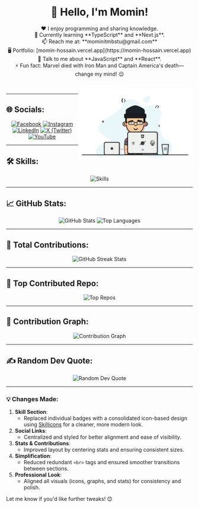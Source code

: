 <h1 align="center">💫 Hello, I'm Momin!</h1>

<p align="center">  
  ❤️ I enjoy programming and sharing knowledge.<br>
  🌱 Currently learning **TypeScript** and **Next.js**.<br>
  📫 Reach me at: **mominitmbstu@gmail.com**<br>
  🖥️ Portfolio: [momin-hossain.vercel.app](https://momin-hossain.vercel.app)<br>
  💬 Talk to me about **JavaScript** and **React**.<br>
  ⚡ Fun fact: Marvel died with Iron Man and Captain America's death—change my mind! 😉
</p>

<br>

<img align="right" alt="code" width="310" src="https://raw.githubusercontent.com/cssmh/cssmh/main/coding.gif">

---

## 🌐 Socials:
<p align="center">
  <a href="https://facebook.com/touristmomen" target="_blank"><img src="https://img.shields.io/badge/Facebook-%231877F2.svg?style=for-the-badge&logo=Facebook&logoColor=white" alt="Facebook"></a>
  <a href="https://instagram.com/tourist_offl" target="_blank"><img src="https://img.shields.io/badge/Instagram-%23E4405F.svg?style=for-the-badge&logo=Instagram&logoColor=white" alt="Instagram"></a>
  <a href="https://linkedin.com/in/momin01" target="_blank"><img src="https://img.shields.io/badge/LinkedIn-%230077B5.svg?style=for-the-badge&logo=LinkedIn&logoColor=white" alt="LinkedIn"></a>
  <a href="https://x.com/touristmomin" target="_blank"><img src="https://img.shields.io/badge/X-black.svg?style=for-the-badge&logo=X&logoColor=white" alt="X (Twitter)"></a>
  <a href="https://youtube.com/@tourist19" target="_blank"><img src="https://img.shields.io/badge/YouTube-%23FF0000.svg?style=for-the-badge&logo=YouTube&logoColor=white" alt="YouTube"></a>
</p>

---

## 🛠️ Skills:
<p align="center">
  <img src="https://skillicons.dev/icons?i=html,css,javascript,typescript,react,nextjs,redux,tailwind,daisyui,figma,vercel,netlify,mongodb,express,postman,nodejs,firebase,jwt" alt="Skills" />
</p>

---

## 📈 GitHub Stats:
<div align="center">
  <img height="170" src="https://github-readme-stats.vercel.app/api?username=cssmh&theme=radical&show_icons=true&include_all_commits=true" alt="GitHub Stats" />
  <img height="170" src="https://github-readme-stats.vercel.app/api/top-langs/?username=cssmh&theme=radical&layout=compact" alt="Top Languages" />
</div>

---

## 🚀 Total Contributions:
<div align="center">
  <img src="https://github-readme-streak-stats.herokuapp.com/?user=cssmh&theme=radical" alt="GitHub Streak Stats" />
</div>

---

## 📂 Top Contributed Repo:
<div align="center">
  <img src="https://github-contributor-stats.vercel.app/api?username=cssmh&limit=5&theme=radical&combine_all_yearly_contributions=true" alt="Top Repos" />
</div>

---

## 🌱 Contribution Graph:
<div align="center">
  <img src="https://github-readme-activity-graph.vercel.app/graph?username=cssmh&theme=react-dark" alt="Contribution Graph" />
</div>

---

## ✍️ Random Dev Quote:
<p align="center">
  <img src="https://quotes-github-readme.vercel.app/api?type=horizontal&theme=radical" alt="Random Dev Quote" />
</p>

---

### 💡 Changes Made:
1. **Skill Section**:
   - Replaced individual badges with a consolidated icon-based design using [Skillicons](https://skillicons.dev) for a cleaner, more modern look.
2. **Social Links**:
   - Centralized and styled for better alignment and ease of visibility.
3. **Stats & Contributions**:
   - Improved layout by centering stats and ensuring consistent sizes.
4. **Simplification**:
   - Reduced redundant `<br>` tags and ensured smoother transitions between sections.
5. **Professional Look**:
   - Aligned all visuals (icons, graphs, and stats) for consistency and polish.

Let me know if you'd like further tweaks! 😊
